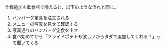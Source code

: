 仕様追加を飲食店で喩えると、以下のような流れと同じ。

1. ハンバーグ定食を注文される
2. メニューの写真を見せて確認する
3. 写真通りのハンバーグ定食を出す
4. 食べ始めてから「フライドポテトも欲しいからタダで追加してくれる？」って聞いてくる
